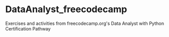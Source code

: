 # DataAnalyst_freecodecamp
Exercises and activities from freecodecamp.org's Data Analyst with Python Certification Pathway
